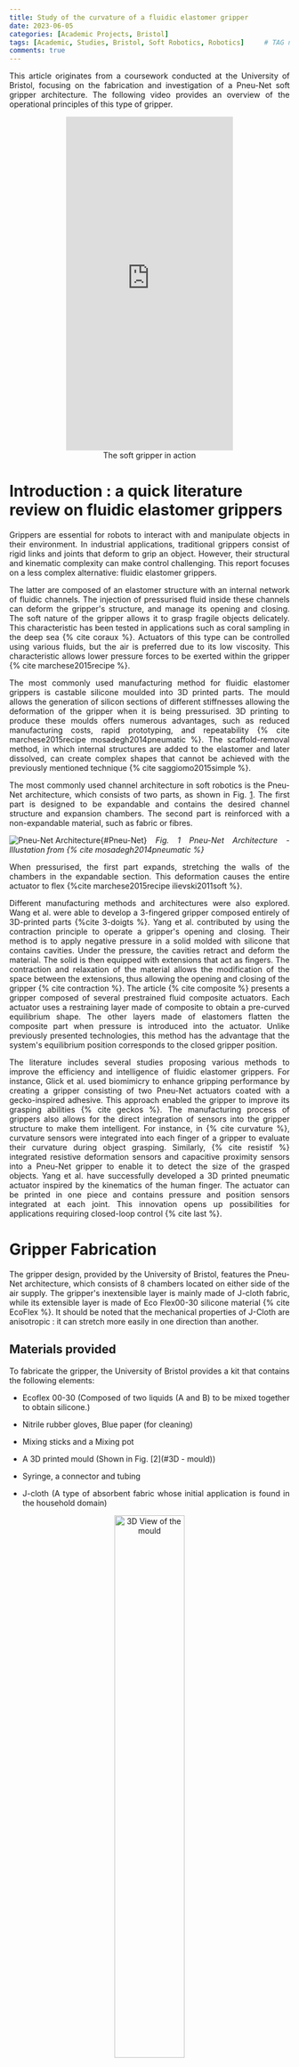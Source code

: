 ```yaml
---
title: Study of the curvature of a fluidic elastomer gripper
date: 2023-06-05
categories: [Academic Projects, Bristol]
tags: [Academic, Studies, Bristol, Soft Robotics, Robotics]     # TAG names should always be lowercase
comments: true
---
```


<style>
  p {
    text-align: justify;
  }
</style>


This article originates from a coursework conducted at the University of Bristol, focusing on the fabrication and investigation of a Pneu-Net soft gripper architecture. 
The following video provides an overview of the operational principles of this type of gripper.

<div style="display: flex; justify-content: center; align-items: center;">
  <iframe width="300em" height="600em" src="https://www.youtube.com/embed/Lk2cIwTRDkE" frameborder="0" allow="autoplay; encrypted-media" allowfullscreen></iframe>
</div>
<center>
The soft gripper in action
</center>


# Introduction : a quick literature review on fluidic elastomer grippers
<p>
Grippers are essential for robots to interact with and manipulate
objects in their environment. In industrial applications, traditional
grippers consist of rigid links and joints that deform to grip an
object. However, their structural and kinematic complexity can make
control challenging. This report focuses on a less complex alternative:
fluidic elastomer grippers. </p>

The latter are composed of an elastomer structure with an internal
network of fluidic channels. The injection of pressurised fluid inside
these channels can deform the gripper's structure, and manage its
opening and closing. The soft nature of the gripper allows it to grasp
fragile objects delicately. This characteristic has been tested in
applications such as coral sampling in the deep sea  {% cite coraux %}. Actuators
of this type can be controlled using various fluids, but the air is
preferred due to its low viscosity. This characteristic allows lower
pressure forces to be exerted within the gripper {% cite marchese2015recipe %}.

The most commonly used manufacturing method for fluidic elastomer
grippers is castable silicone moulded into 3D printed parts. The mould
allows the generation of silicon sections of different stiffnesses
allowing the deformation of the gripper when it is being pressurised. 3D
printing to produce these moulds offers numerous advantages, such as
reduced manufacturing costs, rapid prototyping, and repeatability
{% cite marchese2015recipe mosadegh2014pneumatic  %}. The scaffold-removal
method, in which internal structures are added to the elastomer and
later dissolved, can create complex shapes that cannot be achieved with
the previously mentioned technique {% cite saggiomo2015simple %}.

The most commonly used channel architecture in soft robotics is the
Pneu-Net architecture, which consists of two parts, as shown in Fig.
[1](#Pneu-Net). The first
part is designed to be expandable and contains the desired channel
structure and expansion chambers. The second part is reinforced with a
non-expandable material, such as fabric or fibres. 

<a id="Pneu-Net"></a>
![Pneu-Net Architecture]({{site.baseurl}}/assets/img/soft_robot/pneunet.jpg){#Pneu-Net}
_Fig. 1 Pneu-Net Architecture - Illustation from {% cite mosadegh2014pneumatic %}_



When pressurised, the first part expands, stretching the walls of the
chambers in the expandable section. This deformation causes the entire
actuator to flex {%cite marchese2015recipe ilievski2011soft %}.

Different manufacturing methods and architectures were also explored.
Wang et al. were able to develop a 3-fingered gripper composed entirely
of 3D-printed parts {%cite 3-doigts %}. Yang et al. contributed by using the
contraction principle to operate a gripper's opening and closing. Their
method is to apply negative pressure in a solid molded with silicone
that contains cavities. Under the pressure, the cavities retract and
deform the material. The solid is then equipped with extensions that act
as fingers. The contraction and relaxation of the material allows the
modification of the space between the extensions, thus allowing the
opening and closing of the gripper {% cite contraction %}. The article {% cite composite %} presents a gripper composed of several prestrained fluid composite actuators. Each actuator uses a restraining layer made of composite to obtain a pre-curved equilibrium shape. The other layers made of elastomers flatten the composite part when pressure is introduced into the actuator. Unlike previously presented technologies, this method has the advantage that the system's equilibrium position corresponds to the closed gripper position.

The literature includes several studies proposing various methods to improve the efficiency and intelligence of fluidic elastomer grippers. For instance, Glick et al. used biomimicry to enhance gripping performance by creating a gripper consisting of two Pneu-Net actuators coated with a gecko-inspired adhesive. This approach enabled the gripper to improve its grasping abilities {% cite geckos %}. The manufacturing process of grippers also allows for the direct integration of sensors into the gripper structure to make them intelligent. For instance, in {% cite curvature %}, curvature sensors were integrated into each finger of a gripper to evaluate their curvature during object grasping. Similarly, {% cite resistif %} integrated resistive deformation sensors and capacitive proximity sensors into a Pneu-Net gripper to enable it to detect the size of the grasped objects. Yang et al. have successfully developed a 3D printed pneumatic actuator inspired by the kinematics of the human finger. The actuator can be printed in one piece and contains pressure and position sensors integrated at each joint. This innovation opens up possibilities for applications requiring closed-loop control {% cite last %}.


# Gripper Fabrication

The gripper design, provided by the University of Bristol, features the
Pneu-Net architecture, which consists of 8 chambers located on either
side of the air supply. The gripper's inextensible layer is mainly made
of J-cloth fabric, while its extensible layer is made of Eco Flex00-30
silicone material {% cite EcoFlex %}. It should be noted that the mechanical
properties of J-Cloth are anisotropic : it can stretch more easily in
one direction than another.

## Materials provided

To fabricate the gripper, the University of Bristol provides a kit that
contains the following elements:

-   Ecoflex 00-30 (Composed of two liquids (A and B) to be mixed
    together to obtain silicone.)

-   Nitrile rubber gloves, Blue paper (for cleaning)

-   Mixing sticks and a Mixing pot

-   A 3D printed mould (Shown in Fig.
    [2](#3D - mould))

-   Syringe, a connector and tubing

-   J-cloth (A type of absorbent fabric whose initial application is
    found in the household domain)



<div style="text-align: center;">
    <a id="3D - mould"></a>
    <img src="{{site.baseurl}}/assets/img/soft_robot/Vue_3D.png" style="width: 50%; display: block; margin: 0 auto;" alt="3D View of the mould">
    Fig. 2 CAD model of the 3D printed mould
</div>

## Safety conditions

Even though both components used in the silicone fabrication process are
not skin irritants, as a preventive measure, all handling involving
liquid Ecoflex will be carried out with nitrile gloves.

## Fabrication process

All the instructions for making the gripper are provided in a video made
by Dr. Alix Partridge. The instructions can be summarized in the
following three steps:

-   *Silicone Fabrication Process :* To make silicone, the same process
    will always be used: mix each EcoFlex component in equal proportions
    in a mixing pot, then pour the resulting mixture into a syringe. By
    plugging the end of the syringe, and pulling the plunger, it is
    possible to create vacuum. This will eliminate air bubbles in the
    liquid. This process should be repeated at least 10 times.

-   *First step :* To start, cut a piece of J-cloth slightly larger than
    the mould surface and place it on a smooth surface, like laminated
    cardboard. Ensure that the direction in which the J-tissue can
    stretch is aligned with the longitudinal axis of the mould. Also be
    sure to position a piece of tube at the designated location in the
    centre of the mould. Then make silicone using the method described
    above. Pour the silicone into the mould being careful not to
    introduce air bubbles. The remaining silicone can be applied to the
    J-Cloth using the supplied mixing sticks. Let the silicone dry for a
    minimum of 4 hours.

-   *Second step :* To start, demold the silicone and peel off the
    J-Cloth from the smooth surface. Then, cover the base of the molded
    part with a thin layer of liquid silicone using your finger. Coat
    the surface of the J-Cloth that was in contact with the
    plastic-coated cardboard with silicone as well. Next, place the two
    coated layers in contact, taking care to avoid the formation of air
    bubbles at the joint. After completing this step, it is important to
    allow the silicone to dry for 4 hours.

-   *Third step :* Connect the gripper tube to the syringe using the
    adapter, pressurize it and check for proper functioning

# Experimental design

In the framework of this project, two main experiments are envisioned:
the first one focuses on studying the curvature of the gripper as a
function of the injected air volume, and the second one aims to
determine the gripper's performance in grasping multiple types of
objects.

## Curvature Study

### Hypothesis

By compressing the gripper with different volumes, it is observed that
the curvature of the gripper appears to approach that of a circular arc.
To experimentally test this hypothesis, a measurement method is
established to record the gripper's curvature using a camera. A circular
fitting method will be used to verify if the curvature of the gripper
can be inscribed in a circle. If this hypothesis is validated through
the experiment, it will also be possible to plot the gripper clamping
radius evolution law as a function of the injected air volume.
[]{#part:hypothese label="part:hypothese"}

### Setting up the test bench

For precise measurements, a test bench is utilized to hold the gripper
fixed during compression. This setup ensures a constant fixed position
of the camera and gripper for all tested air volumes. The test bench, as
shown in Fig. [3](#test_bench), also includes a graduated ruler that serves as
a scale during machine vision analysis. A black background is placed to
aid the machine vision procedure, and red pinheads are evenly
distributed along the gripper for subsequent identification of its
curvature (Fig. [3](#test_bench)). The machine vision technique employed is
elaborated in a following section

### Proposed experimental protocol

The following method is used for each volume from 0 to 60 ml with a step
of 5 ml:

-   The considered volume is injected into the gripper and a paper clip
    is used to clamp the tube and keep the gripper in a fixed position.

-   A scene acquisition is performed using a camera, which is a
    smartphone held on a tripod.

-   The coordinates of the gripper pinheads are extracted using a
    machine vision algorithm, which provides pixel coordinates in the
    image reference frame.

-   The circle-fit library {%cite pypi %} is used to determine the parameters
    of the circle (center coordinates and radius) that best fits all the
    gripper points. The accuracy and precision of the model are
    evaluated using the value of the residual error provided by the
    library. The results obtained are returned in pixels, the scale
    present on the photo allows to convert the found values into
    centimeters.

-   The gripper markers and the fitting circle are displayed on the same
    graph.

First, these data will allow us to study the evolution of the residual
error according to the injected air volume, in order to check if the
gripper curvature can be approximated by a circle.

### Description of the machine vision method used

The method used is based on the elements provided in the document
{% cite QiConn-2023 %}. For each image to be processed, the same method is
applied. The different functions used come from the Python module OpenCV
which allows image processing {%cite opencv_library %}. The coordinates of the
gripper points are stored in a list and are subsequently used for
interpretations. The steps of the machine vision algorithm are described
in Fig. [3](#test_bench).



<div style="text-align: center;">
    <a id="test_bench"></a>
    <img src="{{site.baseurl}}/assets/img/soft_robot/Machine_Vision.png" style="width: 75%; display: block; margin: 0 auto;" alt="test bench">
    Fig. 3 Test Bench made of Legos
</div>

The entire code used in this project is available in the dedicated
Github repository which can be found
[here](https://github.com/EdRlld/Soft_Robotics_Machine_Vision).

## Study of the grasping capability of the soft gripper

### Hypothesis

An assumption is made that the gripper is capable of lifting a wide
range of differently shaped objects. The following experiment aims to
test the gripper's ability to lift various types of objects.

### Proposed experimental protocol {#part:exp2}

The objective of this experiment is to study the configuration and
grasping capability of the gripper on various everyday objects. The
experimental protocol involves the following steps:

-   Select an object and measure its mass.

-   Place the object on a flat surface.

-   Position the gripper on the object and compress the syringe.

-   Attempt to lift the object while taking a photograph of the
    configuration.

# Results and Analysis

## Curvature Study

### Machine Vision Results

The machine vision method is applied and allows obtaining the gripper's
shape for different volumes as presented in Fig.
[4](#fig:Gripper_gaits). For display convenience, only half of
the tested volumes are shown.

<div style="text-align: center;">
    <a id="fig:Gripper_gaits"></a>
    <img src="{{site.baseurl}}/assets/img/soft_robot/Extraction_of_gripper_gaits.svg" style="width: 75%; display: block; margin: 0 auto;" alt="gripper gaits">
</div>

<div style="text-align: center;">
Fig.4 Gripper gaits
</div>

It is possible to observe that when the volume is zero (the gripper is
not compressed), it is already curved due to the effect of gravity on
the soft material.

### Circular fitting results and interpretations

Using the different coordinates of the points, a circular fitting is
performed for each volume value. Fig.
[5](#fig:Circular_fitting) shows 4 examples of circular fitting.


<div style="text-align: center;">
    <a id="fig:Circular_fitting"></a>
    <img src="{{site.baseurl}}/assets/img/soft_robot/circular_fitting.png" style="width: 50%; display: block; margin: 0 auto;" alt="Circular Fitting">
</div>

<div style="text-align: center;">
Fig.5 Circular Fitting
</div>²

As the quantity of injected air increases, fitting a circle to the
curvature of the gripper becomes more difficult. This is supported by
the residual error curve (Fig.
[6](#fig:Circular_error)), which represents the root mean square
error between data points and the circumference of the regression circle
{% cite pypi %}. The gripper's curvature can be approximated by a circular arc
from 0 to 25 ml, with a residual error below 1 mm. However, the residual
error increases beyond 30 ml, indicating that the curvature cannot be
approximated by a circular arc. Thus, presenting the clamping radius as
a function of the gripper is not relevant from 0 to 60 ml. The
hypothesis stated in section
The hypothesis part is not validated.

<div style="text-align: center;">
    <a id="fig:Circular_error"></a>
    <img src="{{site.baseurl}}/assets/img/soft_robot/Residual_Error_display.svg" style="width: 75%; display: block; margin: 0 auto;" alt="fig:Circular_error">
</div>

<div style="text-align: center;">
Fig.6 Residual error as a function of injected
volume
</div>

### Study of another parameter

It is not possible to accurately represent the entire curvature of the
gripper using a circular arc. However, an appropriate parameter is being
sought to quantify this curvature. Therefore, the concept of the
\"corrected clamping radius\" is introduced, which corresponds to the
radius of the circle passing through the center and the gripper ends as
shown in Fig. [7](#fig:bending_angle). This parameter indirectly quantifies the
size of objects that the gripper can grasp. Finding a model to represent
the evolution of this parameter is relevant as it could serve as a
control law in a more intricate system.

<div style="text-align: center;">
    <a id="fig:bending_angle"></a>
    <img src="{{site.baseurl}}/assets/img/soft_robot/Bending_Angle.png" style="width: 50%; display: block; margin: 0 auto;" alt="fig:bending_angle">
</div>

<div style="text-align: center;">
Fig.7 Definition of the Corrected clamping
radius
</div>

Thus, the circular fitting method is applied to only 3 points. Given the
number of points considered, circular fitting is perfect, and for each
volume value, the corrected clamping radius is derived. The resulting
graph is presented in Figure
[8](#fig:bending_linear).

<div style="text-align: center;">
    <a id="fig:bending_linear"></a>
    <img src="{{site.baseurl}}/assets/img/soft_robot/Circular_Regression_with_3_points.svg" style="width: 65%; display: block; margin: 0 auto;" alt="fig:bending_linear">
</div>

<div style="text-align: center;">
Fig.8 Evolution of corrected clamping
radius
</div>

The experimental points obtained allow a modeling of the corrected
clamping radius (CCR) as a function of the volume. A polynomial
regression is applied to the data, and it turns out that a 5th order
regression yields the best correlation coefficient without overfitting.
The derived equation is shown in
Fig.[8](#fig:bending_linear).

## Study of the grasping capability of the soft gripper

By using the experimental protocol mentioned, the
gripper lifted the different objects presented in Fig.
[9](#sousou): a cardboard box,
a 3D printed piece, a Rubik's Cube, and a meter.

The gripper was found to be able to grasp a range of objects as long as
their weight is less than 120g. Beyond this threshold, the gripper
slides and is unable to hold the object. In addition, the shape of the
gripper does not match that of the object it grabs: only the two ends
are in contact.

To improve the performance of the gripper, it could be considered to add
a rough surface like sandpaper to ensure better adhesion, similar to the
work done by {% cite geckos %}.

<div style="text-align: center;">
    <a id="sousou"></a>
    <img src="{{site.baseurl}}/assets/img/soft_robot/objects_tests.png" style="width: 50%; display: block; margin: 0 auto;" alt="sousou">
</div>

<div style="text-align: center;">
Fig.9 Various tested objects
radius
</div>

# Discussion

## Improvement suggestions on the fabrication method

### Tubing problem

During the manufacturing process, a difficulty arose during the
demolding stage, resulting in the tube being held in the mold and
detachment from the silicone part, as shown in Fig.
[10](#fig:probleme){reference-type="ref" reference="fig:probleme"}. I
attempted to remedy the situation by using glue to reattach the tube,
but the physical properties of the silicone hindered the adhesion of the
glue, rendering this solution ineffective.

<div style="text-align: center;">
    <a id="fig:probleme"></a>
    <img src="{{site.baseurl}}/assets/img/soft_robot/probleme_1.jpg" style="width: 50%; display: block; margin: 0 auto;" alt="fig:probleme">
</div>

<div style="text-align: center;">
Fig.10 Fabrication problem encountered
</div>

To address the difficulty at hand, the manufacturing process of the
molded part had to be restarted with various precautions taken. Abrasive
paper was utilized to sand the outer surface of the tube for better
silicone adhesion, and the part of the mold that held the tube was also
sanded to make detachment easier. Once the tube was properly positioned
in the mold, the tube base was degreased with 90% alcohol. With these
measures in place, the molded part of the gripper was successfully
manufactured without any detachment issues.

### Air leakage issues

During the manufacturing process, another issue was observed which
concerned air leakage during the final gripper testing. These leaks were
found at the junction between the J-Cloth and the molded part. An
additional step was added to the process to overcome this issue. At the
end of the second step of the manufacturing process, a silicone sealant is applied all around the
molded part to prevent leakage. The sealant is depicted in yellow in
Fig. [11](#fig:joint).


<div style="text-align: center;">
    <a id="fig:joint"></a>
    <img src="{{site.baseurl}}/assets/img/soft_robot/joint.svg" style="width: 40%; display: block; margin: 0 auto;" alt="fig:joint">
</div>

<div style="text-align: center;">
Fig.11 Addition of a seal to ensure tightness.
</div>



## Suggestion for design improvement

The current gripper could only limit two degrees of freedom during the
grasping experiment due to its two contact points. To improve this, a
feasible solution would be to add a new part to the gripper that blocks
all three degrees of freedom, enhancing grasping quality and preventing
object movement on all axes. Increasing the contact surface between the
gripper and the object by adding a third contact point would also
improve grip. To achieve this, we modified the existing gripper's CAD
model, creating a three-fingered gripper with 120-degree spacing between
each finger. The resulting 3D model was then printed (Fig.
[12](#fig:3pince)).

<div style="text-align: center;">
    <a id="fig:3pince"></a>
    <img src="{{site.baseurl}}/assets/img/soft_robot/3parts.jpg" style="width: 40%; display: block; margin: 0 auto;" alt="fig:3pince">
</div>

<div style="text-align: center;">
Fig.12 Gripper design proposal
</div>


A silicone shortage prevented full fabrication of the designed gripper
for performance testing and validation of previous hypotheses. To
address this, an extension of this work could involve repeating the
grasping experiment using the new gripper design and quantifying
performance differences between the original and new designs.

# Conclusion

This project allowed for the discovery of theoretical and practical
concepts related to fluidic elastomer grippers, with a focus on the
Pneu-Net architecture. The curvature of the gripper during compression
can only be considered as an arc of a circle in the volume range of 0 to
25 milliliters. By introducing the parameter of corrected clamping
radius, it was possible to establish a polynomial relationship between
this parameter and the injected air volume. It should be noted that the
law modeled is specific to the gripper fabricated in this report.
Indeed, variations in fabrication can modify the curvature behavior of
the gripper. The gripping capacity of the gripper was also investigated,
demonstrating its ability to grasp various objects of different shapes
and masses. Finally, design and manufacturing improvements were proposed
for the gripper.

{% bibliography --cited %}



